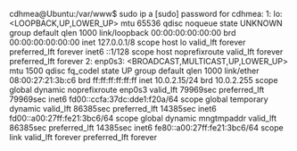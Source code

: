 cdhmea@Ubuntu:/var/www$ sudo ip a
[sudo] password for cdhmea: 
1: lo: <LOOPBACK,UP,LOWER_UP> mtu 65536 qdisc noqueue state UNKNOWN group default qlen 1000
    link/loopback 00:00:00:00:00:00 brd 00:00:00:00:00:00
    inet 127.0.0.1/8 scope host lo
       valid_lft forever preferred_lft forever
    inet6 ::1/128 scope host noprefixroute 
       valid_lft forever preferred_lft forever
2: enp0s3: <BROADCAST,MULTICAST,UP,LOWER_UP> mtu 1500 qdisc fq_codel state UP group default qlen 1000
    link/ether 08:00:27:21:3b:c6 brd ff:ff:ff:ff:ff:ff
    inet 10.0.2.15/24 brd 10.0.2.255 scope global dynamic noprefixroute enp0s3
       valid_lft 79969sec preferred_lft 79969sec
    inet6 fd00::ccfa:37dc:dde1:f20a/64 scope global temporary dynamic 
       valid_lft 86385sec preferred_lft 14385sec
    inet6 fd00::a00:27ff:fe21:3bc6/64 scope global dynamic mngtmpaddr 
       valid_lft 86385sec preferred_lft 14385sec
    inet6 fe80::a00:27ff:fe21:3bc6/64 scope link 
       valid_lft forever preferred_lft forever

